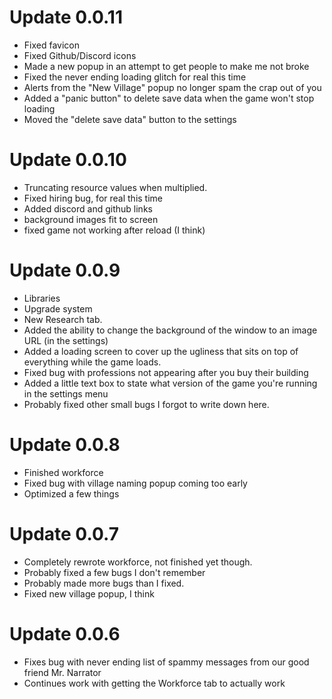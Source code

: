# Update 0.0.11
* Fixed favicon
* Fixed Github/Discord icons
* Made a new popup in an attempt to get people to make me not broke
* Fixed the never ending loading glitch for real this time
* Alerts from the "New Village" popup no longer spam the crap out of you
* Added a "panic button" to delete save data when the game won't stop loading
* Moved the "delete save data" button to the settings

# Update 0.0.10
* Truncating resource values when multiplied.
* Fixed hiring bug, for real this time
* Added discord and github links
* background images fit to screen
* fixed game not working after reload (I think)

# Update 0.0.9
* Libraries
* Upgrade system
* New Research tab.
* Added the ability to change the background of the window to an image URL (in the settings)
* Added a loading screen to cover up the ugliness that sits on top of everything while the game loads.
* Fixed bug with professions not appearing after you buy their building
* Added a little text box to state what version of the game you're running in the settings menu
* Probably fixed other small bugs I forgot to write down here.

# Update 0.0.8
* Finished workforce
* Fixed bug with village naming popup coming too early
* Optimized a few things

# Update 0.0.7
* Completely rewrote workforce, not finished yet though.
* Probably fixed a few bugs I don't remember
* Probably made more bugs than I fixed.
* Fixed new village popup, I think

# Update 0.0.6
* Fixes bug with never ending list of spammy messages from our good friend Mr. Narrator
* Continues work with getting the Workforce tab to actually work